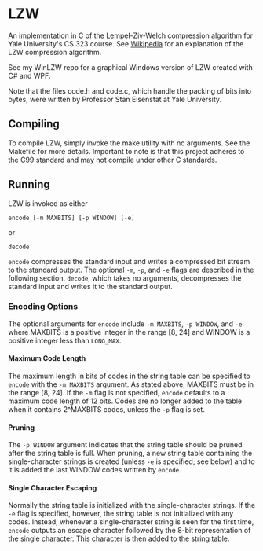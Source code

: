 # LZW

An implementation in C of the Lempel-Ziv-Welch compression algorithm for Yale
University's CS 323 course. See [Wikipedia](http://en.wikipedia.org/wiki/Lempel–Ziv–Welch)
for an explanation of the LZW compression algorithm.

See my WinLZW repo for a graphical Windows version of LZW created with C# and WPF.

Note that the files code.h and code.c, which handle the packing of bits into
bytes, were written by Professor Stan Eisenstat at Yale University.

## Compiling

To compile LZW, simply invoke the make utility with no arguments. See the
Makefile for more details. Important to note is that this project adheres to the
C99 standard and may not compile under other C standards.

## Running

LZW is invoked as either

`encode [-m MAXBITS] [-p WINDOW] [-e]`

or

`decode`

`encode` compresses the standard input and writes a compressed bit stream to
the standard output. The optional `-m`, `-p`, and `-e` flags are described in
the following section. `decode`, which takes no arguments, decompresses the
standard input and writes it to the standard output.

### Encoding Options

The optional arguments for `encode` include `-m MAXBITS`, `-p WINDOW`, and `-e`
where MAXBITS is a positive integer in the range [8, 24] and WINDOW is a
positive integer less than `LONG_MAX`.

#### Maximum Code Length

The maximum length in bits of codes in the string table can be specified to
`encode` with the `-m MAXBITS` argument. As stated above, MAXBITS must be in
the range [8, 24]. If the `-m` flag is not specified, `encode` defaults to a
maximum code length of 12 bits. Codes are no longer added to the table when it
contains 2^MAXBITS codes, unless the `-p` flag is set.

#### Pruning

The `-p WINDOW` argument indicates that the string table should be pruned after
the string table is full. When pruning, a new string table containing the
single-character strings is created (unless `-e` is specified; see below) and to
it is added the last WINDOW codes written by `encode`.

#### Single Character Escaping

Normally the string table is initialized with the single-character strings. If
the `-e` flag is specified, however, the string table is not initialized with
any codes. Instead, whenever a single-character string is seen for the first
time, `encode` outputs an escape character followed by the 8-bit representation
of the single character. This character is then added to the string table.